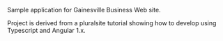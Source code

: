 Sample application for Gainesville Business Web site.

Project is derived from a pluralsite tutorial showing how to develop using
Typescript and Angular 1.x.


